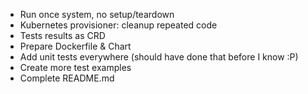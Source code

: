 - Run once system, no setup/teardown
- Kubernetes provisioner: cleanup repeated code
- Tests results as CRD
- Prepare Dockerfile & Chart
- Add unit tests everywhere (should have done that before I know :P)
- Create more test examples
- Complete README.md
